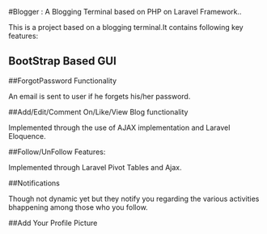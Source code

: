 #Blogger : A Blogging Terminal based on PHP on Laravel Framework..

This is a project based on a blogging terminal.It contains following key features:

## BootStrap Based GUI

##ForgotPassword Functionality

An email is sent to user if he forgets his/her password.

##Add/Edit/Comment On/Like/View Blog functionality

Implemented through the use of AJAX implementation and Laravel Eloquence.

##Follow/UnFollow Features:

Implemented through Laravel Pivot Tables and Ajax.

##Notifications

Though not dynamic yet but they notify you regarding the various activities bhappening among those who you follow.

##Add Your Profile Picture
